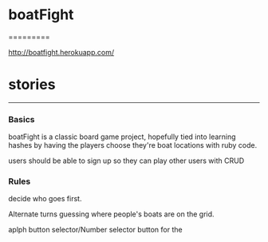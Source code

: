 # boatFight
=========

http://boatfight.herokuapp.com/

# stories
-------

### Basics

boatFight is a classic board game project, hopefully tied into learning hashes
by having the players choose they're boat locations with ruby code.

users should be able to sign up so they can play other users with CRUD

### Rules

decide who goes first.

Alternate turns guessing where people's boats are on the grid.

aplph button selector/Number selector button for the
